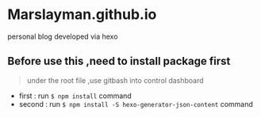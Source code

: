 # Marslayman.github.io
personal blog developed via hexo

## Before use this ,need to install package first ##
> under the root file ,use gitbash into control dashboard

- first : run `$ npm install` command
- second : run `$ npm install -S hexo-generator-json-content` command
